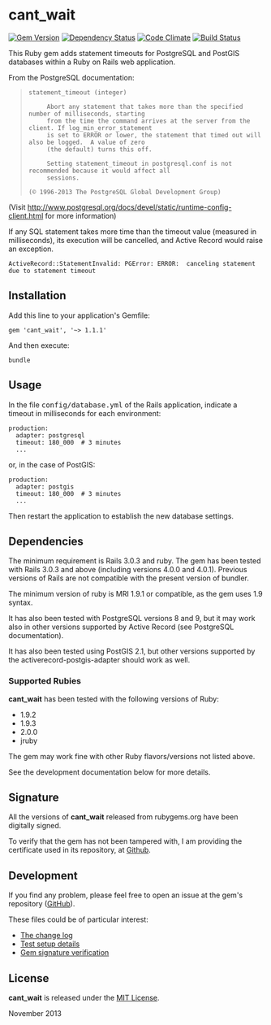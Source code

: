 # cant_wait
[![Gem Version](https://badge.fury.io/rb/cant_wait.png)](https://badge.fury.io/rb/cant_wait)
[![Dependency Status](https://gemnasium.com/CarlosCD/cant_wait.png)](https://gemnasium.com/CarlosCD/cant_wait)
[![Code Climate](https://codeclimate.com/github/CarlosCD/cant_wait.png)](https://codeclimate.com/github/CarlosCD/cant_wait)
[![Build Status](https://travis-ci.org/CarlosCD/cant_wait.png?branch=master)](https://travis-ci.org/CarlosCD/cant_wait)


This Ruby gem adds statement timeouts for PostgreSQL and PostGIS databases within a Ruby on Rails web application.

From the PostgreSQL documentation:

>     statement_timeout (integer)
> 
>          Abort any statement that takes more than the specified number of milliseconds, starting
>          from the time the command arrives at the server from the client. If log_min_error_statement
>          is set to ERROR or lower, the statement that timed out will also be logged.  A value of zero
>          (the default) turns this off.
> 
>          Setting statement_timeout in postgresql.conf is not recommended because it would affect all
>          sessions.
> 
>     (© 1996-2013 The PostgreSQL Global Development Group)

(Visit <http://www.postgresql.org/docs/devel/static/runtime-config-client.html> for more information)


If any SQL statement takes more time than the timeout value (measured in milliseconds), its execution will be cancelled, and Active Record would raise an exception.

    ActiveRecord::StatementInvalid: PGError: ERROR:  canceling statement due to statement timeout


## Installation

Add this line to your application's Gemfile:

    gem 'cant_wait', '~> 1.1.1'

And then execute:

    bundle


## Usage

In the file <tt>config/database.yml</tt> of the Rails application, indicate a timeout in milliseconds for each environment:

    production:
      adapter: postgresql
      timeout: 180_000  # 3 minutes
      ...

or, in the case of PostGIS:

    production:
      adapter: postgis
      timeout: 180_000  # 3 minutes
      ...

Then restart the application to establish the new database settings.


## Dependencies

The minimum requirement is Rails 3.0.3 and ruby.  The gem has been tested with Rails 3.0.3 and above (including versions 4.0.0 and 4.0.1).  Previous versions of Rails are not compatible with the present version of bundler.

The minimum version of ruby is MRI 1.9.1 or compatible, as the gem uses 1.9 syntax.

It has also been tested with PostgreSQL versions 8 and 9, but it may work also in other versions supported by Active Record (see PostgreSQL documentation).

It has also been tested using PostGIS 2.1, but other versions supported by the activerecord-postgis-adapter should work as well.


### Supported Rubies

**cant_wait** has been tested with the following versions of Ruby:

- 1.9.2
- 1.9.3
- 2.0.0
- jruby

The gem may work fine with other Ruby flavors/versions not listed above.

See the development documentation below for more details.


## Signature

All the versions of **cant_wait** released from rubygems.org have been digitally signed.

To verify that the gem has not been tampered with, I am providing the certificate used in its repository, at [Github](https://github.com/CarlosCD/cant_wait).


## Development

If you find any problem, please feel free to open an issue at the gem's repository ([GitHub](https://github.com/CarlosCD/cant_wait)).

These files could be of particular interest:

+ [The change log](https://github.com/CarlosCD/cant_wait/blob/master/CHANGELOG.markdown)
+ [Test setup details](https://github.com/CarlosCD/cant_wait/blob/master/test/README.markdown)
+ [Gem signature verification](https://github.com/CarlosCD/cant_wait/blob/master/cert/README.markdown)


## License

**cant_wait** is released under the [MIT License](http://opensource.org/licenses/MIT).


November 2013
